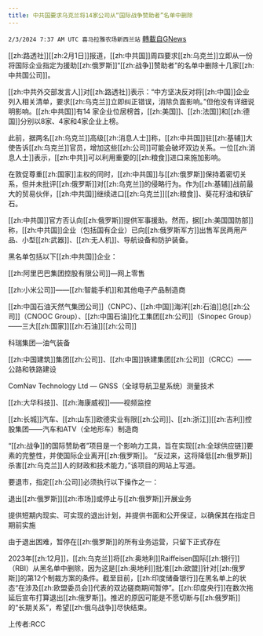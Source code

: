 ```yaml
---
title: 中共国要求乌克兰将14家公司从“国际战争赞助者”名单中删除
---
```

`2/3/2024 7:37 AM UTC 喜马拉雅农场新西兰站` [轉載自GNews](https://gnews.org/articles/2278548)

[[zh:路透社]][[zh:2月1日]]报道，[[zh:中共国]]周四要求[[zh:乌克兰]]立即从一份将国际企业指定为援助[[zh:俄罗斯]]“[[zh:战争]]赞助者”的名单中删除十几家[[zh:中共国公司]]。 
 

[[zh:中共外交部发言人]]对[[zh:路透社]]表示：“中方坚决反对将[[zh:中国]]企业列入相关清单，要求[[zh:乌克兰]]立即纠正错误，消除负面影响。”但他没有详细说明影响。[[zh:中共国]]有14 家企业位居榜首，[[zh:美国]]、[[zh:法国]]和[[zh:德国]]分别以8家、4家和4家企业上榜。 

此前，据两名[[zh:乌克兰]]高级[[zh:消息人士]]称，[[zh:中共国]]驻[[zh:基辅]]大使告诉[[zh:乌克兰]]官员，增加这些[[zh:公司]]可能会破坏双边关系。一位[[zh:消息人士]]表示，[[zh:中共]]可以利用重要的[[zh:粮食]]进口来施加影响。 

在敦促尊重[[zh:国家]]主权的同时，[[zh:中共国]]与[[zh:俄罗斯]]保持着密切关系，但并未批评[[zh:俄罗斯]]对[[zh:乌克兰]]的侵略行为。作为[[zh:基辅]]战前最大的贸易伙伴，[[zh:中共国]]继续进口[[zh:乌克兰]][[zh:粮食]]、葵花籽油和铁矿石。 

[[zh:中共国]]官方否认向[[zh:俄罗斯]]提供军事援助。然而，据[[zh:美国国防部]]称，[[zh:中共国]]企业（包括国有企业）已向[[zh:俄罗斯军方]]出售军民两用产品、小型[[zh:武器]]、[[zh:无人机]]、导航设备和防护装备。 

黑名单包括以下[[zh:中共国]]企业： 

[[zh:阿里巴巴集团控股有限公司]]—网上零售 

[[zh:小米公司]]——[[zh:智能手机]]和其他电子产品制造商 

[[zh:中国石油天然气集团公司]]（CNPC）、[[zh:中国]]海洋[[zh:石油]]总[[zh:公司]]（CNOOC Group）、[[zh:中国石油]]化工集团[[zh:公司]]（Sinopec Group）——三大[[zh:国家]][[zh:石油]][[zh:公司]] 

科瑞集团—油气装备 

[[zh:中国建筑]]集团[[zh:公司]]、[[zh:中国]]铁建集团[[zh:公司]]（CRCC）——公路和铁路建设 

ComNav Technology Ltd — GNSS（全球导航卫星系统）测量技术 

[[zh:大华科技]]、[[zh:海康威视]]——视频监控 

[[zh:长城]]汽车、[[zh:山东]]欧德实业有限[[zh:公司]]、[[zh:浙江]][[zh:吉利]]控股集团——汽车和ATV（全地形车）制造商 

“[[zh:战争]]的国际赞助者”项目是一个影响力工具，旨在实现[[zh:全球供应链]]要素的完整性，并使国际企业离开[[zh:俄罗斯]]。 “反过来，这将降低[[zh:俄罗斯]]杀害[[zh:乌克兰]]人的财政和技术能力，”该项目的网站上写道。 

要退市，指定[[zh:公司]]必须执行以下操作之一： 

退出[[zh:俄罗斯]][[zh:市场]]或停止与[[zh:俄罗斯]]开展业务 

提供短期内现实、可实现的退出计划，并提供书面和公开保证，以确保其在指定日期前实施 

由于退出困难，暂停在[[zh:俄罗斯]]的所有业务运营，只留下正式存在 

2023年[[zh:12月]]，[[zh:乌克兰]]将[[zh:奥地利]]Raiffeisen国际[[zh:银行]]（RBI）从黑名单中删除，因为这是[[zh:奥地利]]批准[[zh:欧盟]]针对[[zh:俄罗斯]]的第12个制裁方案的条件。截至目前，[[zh:印度储备银行]]在黑名单上的状态“在涉及[[zh:欧盟委员会]]代表的双边磋商期间暂停”。[[zh:印度央行]]在数次拖延后宣布打算退出[[zh:俄罗斯]]。推迟的原因可能是不愿切断与[[zh:俄罗斯]]的“长期关系”，希望[[zh:俄乌战争]]尽快结束。

上传者:RCC

